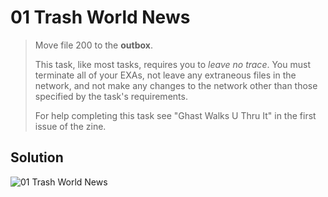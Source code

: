 # 01 Trash World News

> Move file 200 to the **outbox**.
>
> This task, like most tasks, requires you to _leave no trace_. You must terminate all of your EXAs, not leave any extraneous files in the network, and not make any changes to the network other than those specified by the task's requirements.
>
> For help completing this task see "Ghast Walks U Thru It" in the first issue of the zine.

## Solution

![01 Trash World News][solution]

[solution]: https://i.imgur.com/WcMuKGj.gif "01 Trash World News"
